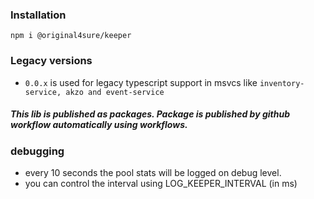 ### Installation
```
npm i @original4sure/keeper
```

### Legacy versions
- `0.0.x` is used for legacy typescript support in msvcs like `inventory-service, akzo and event-service`

##### This lib is published as packages. Package is published by github workflow automatically using workflows.


### debugging

- every 10 seconds the pool stats will be logged on debug level.
- you can control the interval using LOG_KEEPER_INTERVAL (in ms)